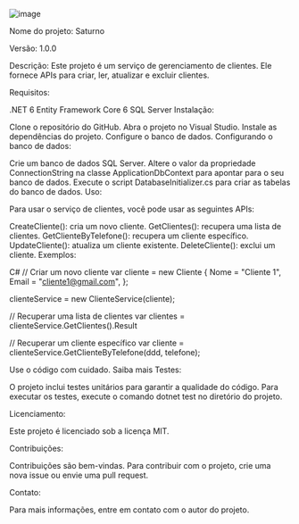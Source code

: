 ![image](https://github.com/rafaelsemlimites/WebAPI_Saturno_Angular/assets/7587999/caac9b60-1367-44e5-9d40-92bc5e57bf0d)


Nome do projeto: Saturno

Versão: 1.0.0

Descrição: Este projeto é um serviço de gerenciamento de clientes. Ele fornece APIs para criar, ler, atualizar e excluir clientes.

Requisitos:

.NET 6
Entity Framework Core 6
SQL Server
Instalação:

Clone o repositório do GitHub.
Abra o projeto no Visual Studio.
Instale as dependências do projeto.
Configure o banco de dados.
Configurando o banco de dados:

Crie um banco de dados SQL Server.
Altere o valor da propriedade ConnectionString na classe ApplicationDbContext para apontar para o seu banco de dados.
Execute o script DatabaseInitializer.cs para criar as tabelas do banco de dados.
Uso:

Para usar o serviço de clientes, você pode usar as seguintes APIs:

CreateCliente(): cria um novo cliente.
GetClientes(): recupera uma lista de clientes.
GetClienteByTelefone(): recupera um cliente específico.
UpdateCliente(): atualiza um cliente existente.
DeleteCliente(): exclui um cliente.
Exemplos:

C#
// Criar um novo cliente
var cliente = new Cliente
{
    Nome = "Cliente 1",
    Email = "cliente1@gmail.com",
};

clienteService = new ClienteService(cliente);

// Recuperar uma lista de clientes
var clientes = clienteService.GetClientes().Result

// Recuperar um cliente específico
var cliente = clienteService.GetClienteByTelefone(ddd, telefone);


Use o código com cuidado. Saiba mais
Testes:

O projeto inclui testes unitários para garantir a qualidade do código. Para executar os testes, execute o comando dotnet test no diretório do projeto.

Licenciamento:

Este projeto é licenciado sob a licença MIT.

Contribuições:

Contribuições são bem-vindas. Para contribuir com o projeto, crie uma nova issue ou envie uma pull request.

Contato:

Para mais informações, entre em contato com o autor do projeto.

